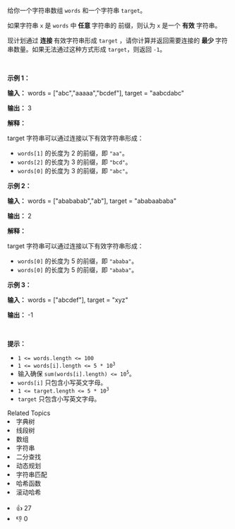 <p>给你一个字符串数组 <code>words</code> 和一个字符串 <code>target</code>。</p>

<p>如果字符串 <code>x</code> 是 <code>words</code> 中<strong> 任意 </strong>字符串的 <span data-keyword="string-prefix">前缀</span>，则认为 <code>x</code> 是一个 <strong>有效</strong> 字符串。</p>

<p>现计划通过 <strong>连接 </strong>有效字符串形成 <code>target</code> ，请你计算并返回需要连接的 <strong>最少 </strong>字符串数量。如果无法通过这种方式形成 <code>target</code>，则返回 <code>-1</code>。</p>

<p>&nbsp;</p>

<p><strong class="example">示例 1：</strong></p>

<div class="example-block"> 
 <p><strong>输入：</strong> <span class="example-io">words = ["abc","aaaaa","bcdef"], target = "aabcdabc"</span></p> 
</div>

<p><strong>输出：</strong> <span class="example-io">3</span></p>

<p><strong>解释：</strong></p>

<p>target 字符串可以通过连接以下有效字符串形成：</p>

<ul> 
 <li><code>words[1]</code> 的长度为 2 的前缀，即 <code>"aa"</code>。</li> 
 <li><code>words[2]</code> 的长度为 3 的前缀，即 <code>"bcd"</code>。</li> 
 <li><code>words[0]</code> 的长度为 3 的前缀，即 <code>"abc"</code>。</li> 
</ul>

<p><strong class="example">示例 2：</strong></p>

<div class="example-block"> 
 <p><strong>输入：</strong> <span class="example-io">words = ["abababab","ab"], target = "ababaababa"</span></p> 
</div>

<p><strong>输出：</strong> <span class="example-io">2</span></p>

<p><strong>解释：</strong></p>

<p>target 字符串可以通过连接以下有效字符串形成：</p>

<ul> 
 <li><code>words[0]</code> 的长度为 5 的前缀，即 <code>"ababa"</code>。</li> 
 <li><code>words[0]</code> 的长度为 5 的前缀，即 <code>"ababa"</code>。</li> 
</ul>

<p><strong class="example">示例 3：</strong></p>

<div class="example-block"> 
 <p><strong>输入：</strong> <span class="example-io">words = ["abcdef"], target = "xyz"</span></p> 
</div>

<p><strong>输出：</strong> <span class="example-io">-1</span></p>

<p>&nbsp;</p>

<p><strong>提示：</strong></p>

<ul> 
 <li><code>1 &lt;= words.length &lt;= 100</code></li> 
 <li><code>1 &lt;= words[i].length &lt;= 5 * 10<sup>3</sup></code></li> 
 <li>输入确保 <code>sum(words[i].length) &lt;= 10<sup>5</sup></code>。</li> 
 <li><code>words[i]</code> 只包含小写英文字母。</li> 
 <li><code>1 &lt;= target.length &lt;= 5 * 10<sup>3</sup></code></li> 
 <li><code>target</code> 只包含小写英文字母。</li> 
</ul>

<div><div>Related Topics</div><div><li>字典树</li><li>线段树</li><li>数组</li><li>字符串</li><li>二分查找</li><li>动态规划</li><li>字符串匹配</li><li>哈希函数</li><li>滚动哈希</li></div></div><br><div><li>👍 27</li><li>👎 0</li></div>